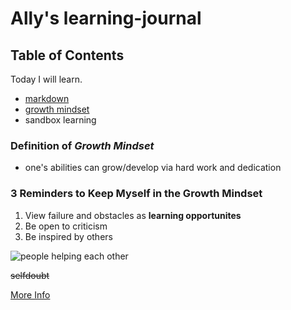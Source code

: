 # Ally's learning-journal

## Table of Contents
Today I will learn.
- [markdown](markdown.md)
- [growth mindset](growth-mindset.md)
- sandbox learning

### Definition of *Growth Mindset*
- one's abilities can grow/develop via hard work and dedication

### 3 Reminders to Keep Myself in the Growth Mindset
1. View failure and obstacles as **learning opportunites**
1. Be open to criticism
1. Be inspired by others 

![people helping each other](https://encrypted-tbn0.gstatic.com/images?q=tbn:ANd9GcSYJi8JILUcmVbmER-ucoH6qZbt46e2QIBU3YzFrMlNXUJQCM61)

~~selfdoubt~~

[More Info](https://www.atlassian.com/blog/inside-atlassian/growth-mindset)

